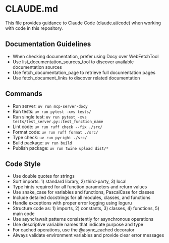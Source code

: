 # CLAUDE.md

This file provides guidance to Claude Code (claude.ai/code) when working with code in this repository.

## Documentation Guidelines
- When checking documentation, prefer using Docy over WebFetchTool
- Use list_documentation_sources_tool to discover available documentation sources
- Use fetch_documentation_page to retrieve full documentation pages
- Use fetch_document_links to discover related documentation

## Commands
- Run server: `uv run mcp-server-docy`
- Run tests: `uv run pytest -xvs tests/`
- Run single test: `uv run pytest -xvs tests/test_server.py::test_function_name`
- Lint code: `uv run ruff check --fix ./src/`
- Format code: `uv run ruff format ./src/`
- Type check: `uv run pyright ./src/`
- Build package: `uv run build`
- Publish package: `uv run twine upload dist/*`

## Code Style
- Use double quotes for strings
- Sort imports: 1) standard library, 2) third-party, 3) local
- Type hints required for all function parameters and return values
- Use snake_case for variables and functions, PascalCase for classes
- Include detailed docstrings for all modules, classes, and functions
- Handle exceptions with proper error logging using loguru
- Structure code as: 1) imports, 2) constants, 3) classes, 4) functions, 5) main code
- Use async/await patterns consistently for asynchronous operations
- Use descriptive variable names that indicate purpose and type
- For cached operations, use the @async_cached decorator
- Always validate environment variables and provide clear error messages